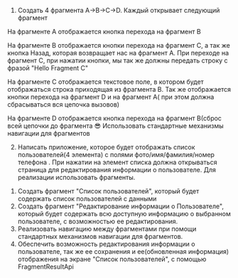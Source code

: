 1) Создать 4 фрагмента A->B->C->D. Каждый открывает следующий фрагмент

На фрагменте А отображается кнопка перехода на фрагмент B

На фрагменте B отображается кнопки перехода на фрагмент C, а так же кнопка Назад, которая возвращает нас на фрагмент А. При переходе на фрагмент C, при нажатии кнопки, мы так же должны передать строку с фразой "Hello Fragment C"

На фрагменте C отображается  текстовое поле, в котором будет отображаться строка приходящая из фрагмента B. Так же отображается кнопки  перехода на фрагмент D и на фрагмент А( при этом должна сбрасываться вся цепочка вызовов)

На фрагменте D отображается кнопка перехода на фрагмент B(сброс всей цепочки до фрагмента 😎
Использовать стандартные механизмы навигации для фрагментов

2) Написать приложение, которое будет отображать список пользователей(4 элемента) с полями фото/имя/фамилия/номер телефона . При нажатии на элемент списка должна открываться страница для редактирования информации о пользователе. Для реализации использовать фрагменты.

1. Создать фрагмент "Список пользователей", который будет содержать список пользователей с данными
2. Создать фрагмент "Редактирование информации о Пользователе", который будет содержать всю доступную информацию о выбранном пользователе, с возможностью ее редактирования.
3. Реализовать навигацию между фрагментами при помощи стандартных механизмов навигации для фрагментов.
4. Обеспечить возможность редактирования информации о пользователе, так же ее сохранения  и ее(обновленная информация) отображения на экране "Список пользователей", с помощью FragmentResultApi
